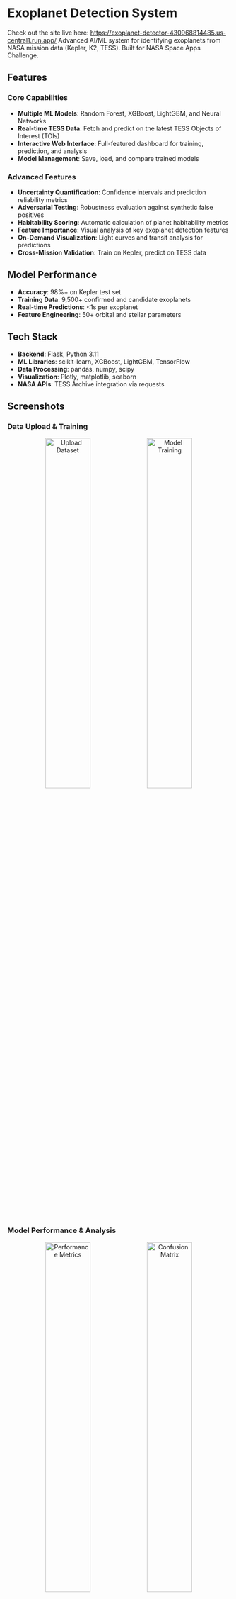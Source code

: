 # Exoplanet Detection System
Check out the site live here: https://exoplanet-detector-430968814485.us-central1.run.app/
Advanced AI/ML system for identifying exoplanets from NASA mission data (Kepler, K2, TESS). Built for NASA Space Apps Challenge.

## Features

### Core Capabilities
- **Multiple ML Models**: Random Forest, XGBoost, LightGBM, and Neural Networks
- **Real-time TESS Data**: Fetch and predict on the latest TESS Objects of Interest (TOIs)
- **Interactive Web Interface**: Full-featured dashboard for training, prediction, and analysis
- **Model Management**: Save, load, and compare trained models

### Advanced Features
- **Uncertainty Quantification**: Confidence intervals and prediction reliability metrics
- **Adversarial Testing**: Robustness evaluation against synthetic false positives
- **Habitability Scoring**: Automatic calculation of planet habitability metrics
- **Feature Importance**: Visual analysis of key exoplanet detection features
- **On-Demand Visualization**: Light curves and transit analysis for predictions
- **Cross-Mission Validation**: Train on Kepler, predict on TESS data

## Model Performance
- **Accuracy**: 98%+ on Kepler test set
- **Training Data**: 9,500+ confirmed and candidate exoplanets
- **Real-time Predictions**: <1s per exoplanet
- **Feature Engineering**: 50+ orbital and stellar parameters

##  Tech Stack
- **Backend**: Flask, Python 3.11
- **ML Libraries**: scikit-learn, XGBoost, LightGBM, TensorFlow
- **Data Processing**: pandas, numpy, scipy
- **Visualization**: Plotly, matplotlib, seaborn
- **NASA APIs**: TESS Archive integration via requests




## Screenshots

### Data Upload & Training
<p align="center">
  <img src="screenshot/UploadDataset.png" width="45%" alt="Upload Dataset" />
  <img src="screenshot/ModelTrainingTab.png" width="45%" alt="Model Training" />
</p>

### Model Performance & Analysis
<p align="center">
  <img src="screenshot/ModelPerformanceMetrics.png" width="45%" alt="Performance Metrics" />
  <img src="screenshot/ConfusionMatrix.png" width="45%" alt="Confusion Matrix" />
</p>

### Predictions & TESS Integration
<p align="center">
  <img src="screenshot/KeplerTrainResult.png" width="45%" alt="Kepler Results" />
  <img src="screenshot/RecentTess.png" width="45%" alt="TESS Predictions" />
</p>

### Advanced Features
<p align="center">
  <img src="screenshot/FeaturerImportance.png" width="45%" alt="Feature Importance" />
  <img src="screenshot/AB testing.png" width="45%" alt="Adversarial Testing" />
</p>

### Visualizations & Analysis
<p align="center">
  <img src="screenshot/transitlightcurve.png" width="45%" alt="Transit Light Curve" />
  <img src="screenshot/phasefoldedlightcurve.png" width="45%" alt="Phase-Folded Light Curve" />
</p>
<p align="center">
  <img src="screenshot/comparewithsolarsystem.png" width="60%" alt="Solar System Comparison" />
</p>

## Usage Guide

### Try it Live
Visit the live website: https://exoplanet-detector-430968814485.us-central1.run.app/

### Testing with Demo Data

#### Step 1: Upload Training Data
1. Click "Data Upload" tab
2. Click "Choose File"
3. Select: `demo_data/kepler_train.csv`
4. Click "Upload & Analyze"
5. See dataset statistics

#### Step 2: Train Model
1. Click "Train Model" tab
2. Select Model Type: XGBoost (best performance)
3. Check "Use SMOTE for class balancing"
4. Click "Train Model"
5. Wait ~30 seconds
6. See performance metrics (expect ~89% accuracy, ~96% ROC AUC)

#### Step 3: Make Predictions on Test Data
1. Click "Predictions" tab
2. Click "Batch Upload"
3. Select: `demo_data/kepler_test.csv` or `demo_data/demo_10_samples.csv` (for quick testing)
4. Click "Predict"
5. See results with confidence scores for all samples!

#### Step 4: Visualizations
1. Click "Visualizations" tab
2. Click "Performance Metrics" → See accuracy, F1, ROC AUC
3. Click "Confusion Matrix" → See true/false positives
4. Click "Feature Importance" → See which features matter most

## Project Structure
```
├── app.py                 # Main Flask application
├── src/                   # Core modules
│   ├── models.py          # ML model implementations
│   ├── data_processor.py  # Data preprocessing pipeline
│   ├── realtime_tess.py   # TESS API integration
│   └── ...
├── static/                # Frontend assets
├── templates/             # HTML templates
├── data/                  # Sample datasets
└── Dockerfile             # Container configuration
```

## Dataset Sources
- **Kepler**: https://exoplanetarchive.ipac.caltech.edu/ (2009-2018 mission)
- **K2**: https://exoplanetarchive.ipac.caltech.edu/ (2014-2018 extended mission)
- **TESS**: https://exoplanetarchive.ipac.caltech.edu/ (2018-present)

## NASA Space Apps Challenge
This project was developed for the NASA Space Apps Challenge 2024, demonstrating practical applications of machine learning in space exploration and exoplanet research.





### Local Setup
```bash

pip install -r requirements.txt

# Run the application
python app.py

# Open browser to http://localhost:5000
```

### Docker Deployment
```bash
docker build -t exoplanet-detector .
docker run -p 8080:8080 exoplanet-detector
```

### Google Cloud Run
```bash
gcloud run deploy exoplanet-detector --source . --platform managed --region us-central1 --allow-unauthenticated
```








##  License
MIT License - See LICENSE file for details

##  Contributing
Contributions welcome! Please read our contribution guidelines and submit pull requests.
